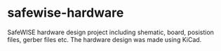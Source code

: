 # safewise-hardware

SafeWISE hardware design project including shematic, board, posistion files, gerber files etc. The hardware design was made using KiCad.
